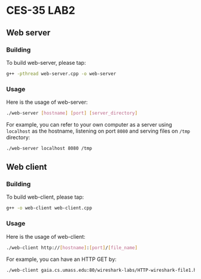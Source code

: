 # CES-35 LAB2

## Web server

### Building
To build web-server, please tap:
```sh
g++ -pthread web-server.cpp -o web-server
```

### Usage
Here is the usage of web-server:
```sh
./web-server [hostname] [port] [server_directory]
```
For example, you can refer to your own computer as a server using `localhost` as the hostname, listening on port `8080` and serving files on `/tmp` directory:
```sh
./web-server localhost 8080 /tmp
```

## Web client

### Building
To build web-client, please tap:
```sh
g++ -o web-client web-client.cpp
```  

### Usage
Here is the usage of web-client:
```sh
./web-client http://[hostname]:[port]/[file_name]
```

For example, you can have an HTTP GET by:
```sh
./web-client gaia.cs.umass.edu:80/wireshark-labs/HTTP-wireshark-file1.html
```
